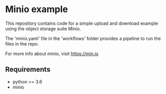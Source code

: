 # Minio example

This repository contains code for a simple upload and download example using the object storage suite Minio.

The 'minio.yaml' file in the 'workflows' folder provides a pipeline to run the files in the repo.

For more info about minio, visit https://min.io

## Requirements

- python >= 3.6
- minio
